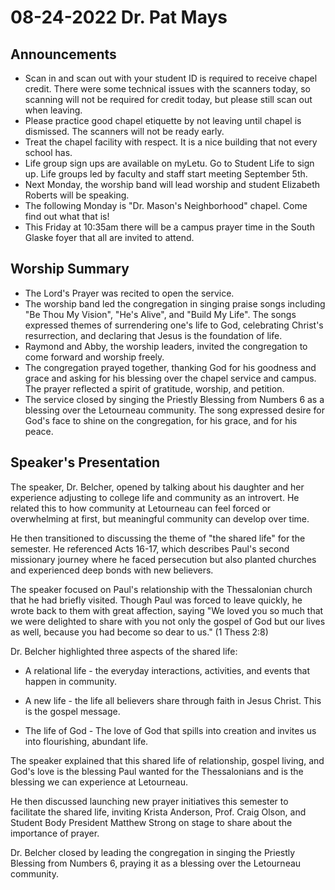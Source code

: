 # 08-24-2022 Dr. Pat Mays



## Announcements

- Scan in and scan out with your student ID is required to receive chapel credit. There were some technical issues with the scanners today, so scanning will not be required for credit today, but please still scan out when leaving.  
- Please practice good chapel etiquette by not leaving until chapel is dismissed. The scanners will not be ready early.
- Treat the chapel facility with respect. It is a nice building that not every school has.
- Life group sign ups are available on myLetu. Go to Student Life to sign up. Life groups led by faculty and staff start meeting September 5th.  
- Next Monday, the worship band will lead worship and student Elizabeth Roberts will be speaking.  
- The following Monday is "Dr. Mason's Neighborhood" chapel. Come find out what that is!
- This Friday at 10:35am there will be a campus prayer time in the South Glaske foyer that all are invited to attend.


## Worship Summary

- The Lord's Prayer was recited to open the service.
- The worship band led the congregation in singing praise songs including "Be Thou My Vision", "He's Alive", and "Build My Life". The songs expressed themes of surrendering one's life to God, celebrating Christ's resurrection, and declaring that Jesus is the foundation of life.
- Raymond and Abby, the worship leaders, invited the congregation to come forward and worship freely. 
- The congregation prayed together, thanking God for his goodness and grace and asking for his blessing over the chapel service and campus. The prayer reflected a spirit of gratitude, worship, and petition.
- The service closed by singing the Priestly Blessing from Numbers 6 as a blessing over the Letourneau community. The song expressed desire for God's face to shine on the congregation, for his grace, and for his peace.


## Speaker's Presentation

The speaker, Dr. Belcher, opened by talking about his daughter and her experience adjusting to college life and community as an introvert. He related this to how community at Letourneau can feel forced or overwhelming at first, but meaningful community can develop over time. 

He then transitioned to discussing the theme of "the shared life" for the semester. He referenced Acts 16-17, which describes Paul's second missionary journey where he faced persecution but also planted churches and experienced deep bonds with new believers. 

The speaker focused on Paul's relationship with the Thessalonian church that he had briefly visited. Though Paul was forced to leave quickly, he wrote back to them with great affection, saying "We loved you so much that we were delighted to share with you not only the gospel of God but our lives as well, because you had become so dear to us." (1 Thess 2:8)

Dr. Belcher highlighted three aspects of the shared life:

- A relational life - the everyday interactions, activities, and events that happen in community.

- A new life - the life all believers share through faith in Jesus Christ. This is the gospel message. 

- The life of God - The love of God that spills into creation and invites us into flourishing, abundant life. 

The speaker explained that this shared life of relationship, gospel living, and God's love is the blessing Paul wanted for the Thessalonians and is the blessing we can experience at Letourneau. 

He then discussed launching new prayer initiatives this semester to facilitate the shared life, inviting Krista Anderson, Prof. Craig Olson, and Student Body President Matthew Strong on stage to share about the importance of prayer.

Dr. Belcher closed by leading the congregation in singing the Priestly Blessing from Numbers 6, praying it as a blessing over the Letourneau community.